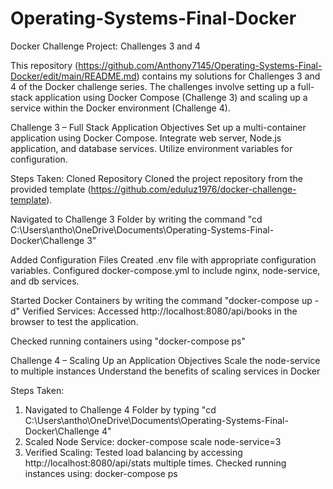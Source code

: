 # Operating-Systems-Final-Docker

Docker Challenge Project: Challenges 3 and 4

This repository (https://github.com/Anthony7145/Operating-Systems-Final-Docker/edit/main/README.md) contains my solutions for Challenges 3 and 4 of the Docker challenge series. The challenges involve setting up a full-stack application using Docker Compose (Challenge 3) and scaling up a service within the Docker environment (Challenge 4).

Challenge 3 – Full Stack Application
Objectives
Set up a multi-container application using Docker Compose.
Integrate web server, Node.js application, and database services.
Utilize environment variables for configuration.

Steps Taken:
Cloned Repository
Cloned the project repository from the provided template (https://github.com/eduluz1976/docker-challenge-template).

Navigated to Challenge 3 Folder by writing the command "cd C:\Users\antho\OneDrive\Documents\Operating-Systems-Final-Docker\Challenge 3"

Added Configuration Files
Created .env file with appropriate configuration variables.
Configured docker-compose.yml to include nginx, node-service, and db services.

Started Docker Containers by writing the command "docker-compose up -d"
Verified Services:
Accessed http://localhost:8080/api/books in the browser to test the application.

Checked running containers using "docker-compose ps"



Challenge 4 – Scaling Up an Application
Objectives
Scale the node-service to multiple instances
Understand the benefits of scaling services in Docker

Steps Taken:
1) Navigated to Challenge 4 Folder by typing "cd C:\Users\antho\OneDrive\Documents\Operating-Systems-Final-Docker\Challenge 4"
2) Scaled Node Service: docker-compose scale node-service=3
3) Verified Scaling:
   Tested load balancing by accessing http://localhost:8080/api/stats multiple times.
Checked running instances using: docker-compose ps

